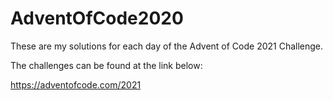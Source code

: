 # AdventOfCode2020

These are my solutions for each day of the Advent of Code 2021 Challenge.

The challenges can be found at the link below:

https://adventofcode.com/2021